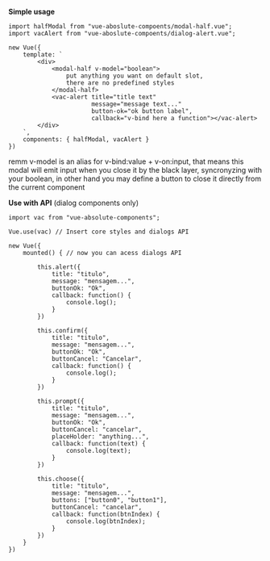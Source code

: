 <p><strong>Simple usage</strong></p>

<pre><code>import halfModal from "vue-aboslute-compoents/modal-half.vue";
import vacAlert from "vue-aboslute-compoents/dialog-alert.vue";

new Vue({
    template: `
        &lt;div&gt;
            &lt;modal-half v-model="boolean"&gt;
                put anything you want on default slot,
                there are no predefined styles
            &lt;/modal-half&gt;
            &lt;vac-alert title="title text"
                       message="message text..."
                       button-ok="ok button label",
                       callback="v-bind here a function"&gt;&lt;/vac-alert&gt;
        &lt;/div&gt;
    `,
    components: { halfModal, vacAlert }
})
</code></pre>

<p>remm v-model is an alias for v-bind:value + v-on:input, that means this modal will emit input when you close it by the black layer, syncronyzing with your boolean, in other hand you may define a button to close it directly from the current component</p>

<p><strong>Use with API</strong> (dialog components only)</p>

<pre><code>import vac from "vue-absolute-components";

Vue.use(vac) // Insert core styles and dialogs API

new Vue({
    mounted() { // now you can acess dialogs API

        this.alert({
            title: "titulo",
            message: "mensagem...",
            buttonOk: "Ok",
            callback: function() {
                console.log();
            }
        })

        this.confirm({
            title: "titulo",
            message: "mensagem...",
            buttonOk: "Ok",
            buttonCancel: "Cancelar",
            callback: function() {
                console.log();
            }
        })

        this.prompt({
            title: "titulo",
            message: "mensagem...",
            buttonOk: "Ok",
            buttonCancel: "cancelar",
            placeHolder: "anything...",
            callback: function(text) {
                console.log(text);
            }
        })

        this.choose({
            title: "titulo",
            message: "mensagem...",
            buttons: ["button0", "button1"],
            buttonCancel: "cancelar",
            callback: function(btnIndex) {
                console.log(btnIndex);
            }
        })
    }
})
</code></pre>

